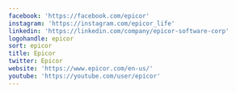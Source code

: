 ```yaml
---
facebook: 'https://facebook.com/epicor'
instagram: 'https://instagram.com/epicor_life'
linkedin: 'https://linkedin.com/company/epicor-software-corp'
logohandle: epicor
sort: epicor
title: Epicor
twitter: Epicor
website: 'https://www.epicor.com/en-us/'
youtube: 'https://youtube.com/user/epicor'
---
```

